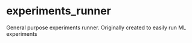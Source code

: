 # experiments_runner

General purpose experiments runner. Originally created to easily run ML experiments

